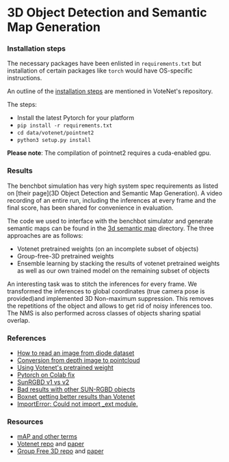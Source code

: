 # 3D Object Detection and Semantic Map Generation

### Installation steps
The necessary packages have been enlisted in `requirements.txt` but installation of certain packages like `torch` would have OS-specific instructions.

An outline of the [installation steps](https://github.com/facebookresearch/votenet#installation) are mentioned in VoteNet's repository.

The steps:

- Install the latest Pytorch for your platform
- `pip install -r requirements.txt`
- `cd data/votenet/pointnet2`
- `python3 setup.py install`

**Please note**: The compilation of pointnet2 requires a cuda-enabled gpu.

### Results
The benchbot simulation has very high system spec requirements as listed on [their page](3D Object Detection and Semantic Map Generation). A video recording of an entire run, including the inferences at every frame and the final score, has been shared for convenience in evaluation.

The code we used to interface with the benchbot simulator and generate semantic maps can be found in the [3d semantic map](code/3d_semantic_map) directory.
The three approaches are as follows:

- Votenet pretrained weights (on an incomplete subset of objects)
- Group-free-3D pretrained weights
- Ensemble learning by stacking the results of votenet pretrained weights as well as our own trained model on the remaining subset of objects

An interesting task was to stitch the inferences for every frame. We transformed the inferences to global coordinates (true camera pose is provided)and implemented 3D Non-maximum suppression. This removes the repetitions of the object and allows to get rid of noisy inferences too. The NMS is also performed across classes of objects sharing spatial overlap.

### References
- [How to read an image from diode dataset](https://github.com/diode-dataset/diode-devkit/blob/master/diode.py)
- [Conversion from depth image to pointcloud](https://medium.com/yodayoda/from-depth-map-to-point-cloud-7473721d3f)
- [Using Votenet's pretrained weight](https://github.com/charlesq34/votenet-1/blob/master/demo.py)
- [Pytorch on Colab fix](https://github.com/facebookresearch/votenet/issues/97)
- [SunRGBD v1 vs v2](https://github.com/facebookresearch/votenet/issues/12)
- [Bad results with other SUN-RGBD objects](https://github.com/facebookresearch/votenet/issues/101)
- [Boxnet getting better results than Votenet](https://github.com/facebookresearch/votenet/issues/33)
- [ImportError: Could not import _ext module.](https://github.com/facebookresearch/votenet/issues/108#issuecomment-783878066)

### Resources
- [mAP and other terms](https://jonathan-hui.medium.com/map-mean-average-precision-for-object-detection-45c121a31173)
- [Votenet repo](https://github.com/facebookresearch/votenet) and [paper](https://arxiv.org/pdf/1904.09664.pdf)
- [Group Free 3D repo](https://github.com/zeliu98/Group-Free-3D) and [paper](https://arxiv.org/abs/2104.00678)
